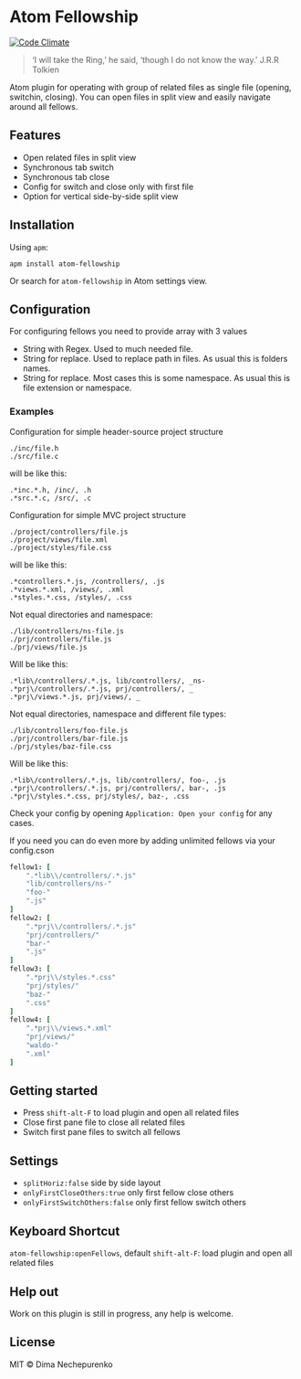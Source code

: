 # Atom Fellowship

[![Code Climate](https://codeclimate.com/github/dimanech/atom-fellowship/badges/gpa.svg)](https://codeclimate.com/github/dimanech/atom-fellowship)

> ‘I will take the Ring,’ he said, ‘though I do not know the way.’ J.R.R Tolkien

Atom plugin for operating with group of related files as single file (opening, switchin, closing). You can open files in split view and easily navigate around all fellows.

## Features

* Open related files in split view
* Synchronous tab switch
* Synchronous tab close
* Config for switch and close only with first file
* Option for vertical side-by-side split view

## Installation

Using `apm`:

```
apm install atom-fellowship
```

Or search for `atom-fellowship` in Atom settings view.

## Configuration

For configuring fellows you need to provide array with 3 values

* String with Regex. Used to much needed file.
* String for replace. Used to replace path in files. As usual this is folders names.
* String for replace. Most cases this is some namespace. As usual this is file extension or namespace.

### Examples

Configuration for simple header-source project structure

```
./inc/file.h
./src/file.c
```

will be like this:

```
.*inc.*.h, /inc/, .h
.*src.*.c, /src/, .c
```

Configuration for simple MVC project structure

```
./project/controllers/file.js
./project/views/file.xml
./project/styles/file.css
```

will be like this:

```
.*controllers.*.js, /controllers/, .js
.*views.*.xml, /views/, .xml
.*styles.*.css, /styles/, .css
```

Not equal directories and namespace:

```
./lib/controllers/ns-file.js
./prj/controllers/file.js
./prj/views/file.js
```

Will be like this:

```
.*lib\/controllers/.*.js, lib/controllers/, _ns-
.*prj\/controllers/.*.js, prj/controllers/, _
.*prj\/views.*.js, prj/views/, _
```

Not equal directories, namespace and different file types:

```
./lib/controllers/foo-file.js
./prj/controllers/bar-file.js
./prj/styles/baz-file.css
```

Will be like this:

```
.*lib\/controllers/.*.js, lib/controllers/, foo-, .js
.*prj\/controllers/.*.js, prj/controllers/, bar-, .js
.*prj\/styles.*.css, prj/styles/, baz-, .css
``` 

Check your config by opening `Application: Open your config` for any cases.

If you need you can do even more by adding unlimited fellows via your config.cson

```cson
fellow1: [
	".*lib\\/controllers/.*.js"
	"lib/controllers/ns-"
	"foo-"
	".js"
]
fellow2: [
	".*prj\\/controllers/.*.js"
	"prj/controllers/"
	"bar-"
	".js"
]
fellow3: [
	".*prj\\/styles.*.css"
	"prj/styles/"
	"baz-"
	".css"
]
fellow4: [
	".*prj\\/views.*.xml"
	"prj/views/"
	"waldo-"
	".xml"
]
```

## Getting started

* Press `shift-alt-F` to load plugin and open all related files
* Close first pane file to close all related files
* Switch first pane files to switch all fellows

## Settings

* `splitHoriz:false` side by side layout
* `onlyFirstCloseOthers:true` only first fellow close others
* `onlyFirstSwitchOthers:false` only first fellow switch others 

## Keyboard Shortcut

`atom-fellowship:openFellows`, default `shift-alt-F`: load plugin and open all related files

## Help out

Work on this plugin is still in progress, any help is welcome.

## License

MIT © Dima Nechepurenko
